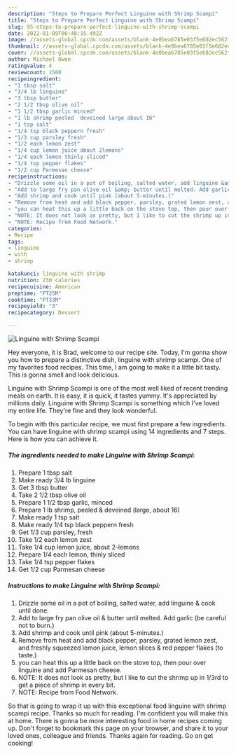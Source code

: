```yaml
---
description: "Steps to Prepare Perfect Linguine with Shrimp Scampi"
title: "Steps to Prepare Perfect Linguine with Shrimp Scampi"
slug: 95-steps-to-prepare-perfect-linguine-with-shrimp-scampi
date: 2022-01-09T06:48:15.492Z
image: //assets-global.cpcdn.com/assets/blank-4e0bea6785e03f5e602ec562f230caae08da540cada707380b4fe1bbebba43da.png
thumbnail: //assets-global.cpcdn.com/assets/blank-4e0bea6785e03f5e602ec562f230caae08da540cada707380b4fe1bbebba43da.png
cover: //assets-global.cpcdn.com/assets/blank-4e0bea6785e03f5e602ec562f230caae08da540cada707380b4fe1bbebba43da.png
author: Michael Owen
ratingvalue: 4
reviewcount: 1500
recipeingredient:
- "1 tbsp salt"
- "3/4 lb linguine"
- "3 tbsp butter"
- "2 1/2 tbsp olive oil"
- "1 1/2 tbsp garlic minced"
- "1 lb shrimp peeled  deveined large about 16"
- "1 tsp salt"
- "1/4 tsp black peppern fresh"
- "1/3 cup parsley fresh"
- "1/2 each lemon zest"
- "1/4 cup lemon juice about 2lemons"
- "1/4 each lemon thinly sliced"
- "1/4 tsp pepper flakes"
- "1/2 cup Parmesan cheese"
recipeinstructions:
- "Drizzle some oil in a pot of boiling, salted water, add linguine &amp; cook until done."
- "Add to large fry pan olive oil &amp; butter until melted. Add garlic (be careful not to burn.)"
- "Add shrimp and cook until pink (about 5-minutes.)"
- "Remove from heat and add black pepper, parsley, grated lemon zest, and freshly squeezed lemon juice, lemon slices &amp; red pepper flakes (to taste.)"
- "you can heat this up a little back on the stove top, then pour over linguine and add Parmesan cheese."
- "NOTE: It does not look as pretty, but I like to cut the shrimp up in 1/3rd to get a piece of shrimp in every bit."
- "NOTE: Recipe from Food Network."
categories:
- Recipe
tags:
- linguine
- with
- shrimp

katakunci: linguine with shrimp 
nutrition: 230 calories
recipecuisine: American
preptime: "PT25M"
cooktime: "PT33M"
recipeyield: "3"
recipecategory: Dessert

---
```



![Linguine with Shrimp Scampi](//assets-global.cpcdn.com/assets/blank-4e0bea6785e03f5e602ec562f230caae08da540cada707380b4fe1bbebba43da.png)

Hey everyone, it is Brad, welcome to our recipe site. Today, I'm gonna show you how to prepare a distinctive dish, linguine with shrimp scampi. One of my favorites food recipes. This time, I am going to make it a little bit tasty. This is gonna smell and look delicious.

Linguine with Shrimp Scampi is one of the most well liked of recent trending meals on earth. It is easy, it is quick, it tastes yummy. It's appreciated by millions daily. Linguine with Shrimp Scampi is something which I've loved my entire life. They're fine and they look wonderful.




To begin with this particular recipe, we must first prepare a few ingredients. You can have linguine with shrimp scampi using 14 ingredients and 7 steps. Here is how you can achieve it.

<!--inarticleads1-->

##### The ingredients needed to make Linguine with Shrimp Scampi:

1. Prepare 1 tbsp salt
1. Make ready 3/4 lb linguine
1. Get 3 tbsp butter
1. Take 2 1/2 tbsp olive oil
1. Prepare 1 1/2 tbsp garlic, minced
1. Prepare 1 lb shrimp, peeled &amp; deveined (large, about 16)
1. Make ready 1 tsp salt
1. Make ready 1/4 tsp black peppern fresh
1. Get 1/3 cup parsley, fresh
1. Take 1/2 each lemon zest
1. Take 1/4 cup lemon juice, about 2-lemons
1. Prepare 1/4 each lemon, thinly sliced
1. Take 1/4 tsp pepper flakes
1. Get 1/2 cup Parmesan cheese




<!--inarticleads2-->

##### Instructions to make Linguine with Shrimp Scampi:

1. Drizzle some oil in a pot of boiling, salted water, add linguine &amp; cook until done.
1. Add to large fry pan olive oil &amp; butter until melted. Add garlic (be careful not to burn.)
1. Add shrimp and cook until pink (about 5-minutes.)
1. Remove from heat and add black pepper, parsley, grated lemon zest, and freshly squeezed lemon juice, lemon slices &amp; red pepper flakes (to taste.)
1. you can heat this up a little back on the stove top, then pour over linguine and add Parmesan cheese.
1. NOTE: It does not look as pretty, but I like to cut the shrimp up in 1/3rd to get a piece of shrimp in every bit.
1. NOTE: Recipe from Food Network.




So that is going to wrap it up with this exceptional food linguine with shrimp scampi recipe. Thanks so much for reading. I'm confident you will make this at home. There is gonna be more interesting food in home recipes coming up. Don't forget to bookmark this page on your browser, and share it to your loved ones, colleague and friends. Thanks again for reading. Go on get cooking!
